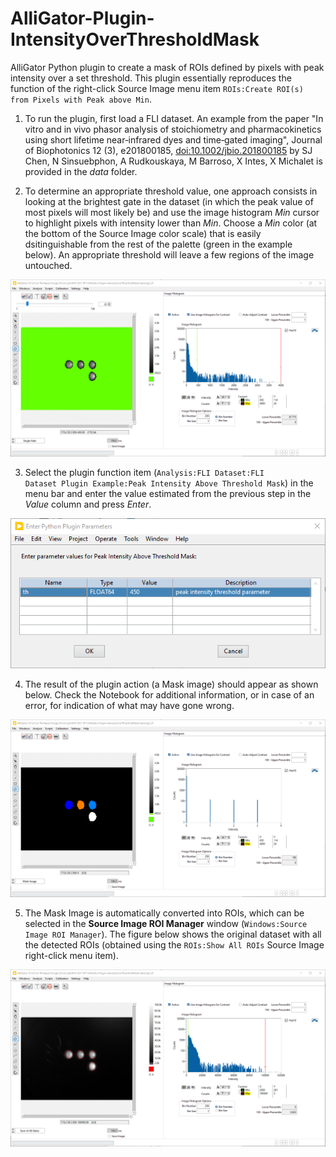 # AlliGator-Plugin-IntensityOverThresholdMask

AlliGator Python plugin to create a mask of ROIs defined by pixels with 
peak intensity over a set threshold. This plugin essentially reproduces the 
function of the right-click Source Image menu item <code>ROIs:Create ROI(s) 
from Pixels with Peak above Min</code>.

1. To run the plugin, first load a FLI dataset.
An example from the paper "In vitro and in vivo phasor analysis of stoichiometry 
and pharmacokinetics using short lifetime near‐infrared dyes and time‐gated 
imaging", Journal of Biophotonics 12 (3), e201800185, 
[doi:10.1002/jbio.201800185](https://doi.org/10.1002/jbio.201800185) by SJ Chen, 
N Sinsuebphon, A Rudkouskaya, M Barroso, X Intes, X Michalet is provided in the 
*data* folder.

2. To determine an appropriate threshold value, one approach consists in looking 
at the brightest gate in the dataset (in which the peak value of most pixels 
will most likely be) and use the image histogram *Min* cursor to highlight 
pixels with intensity lower than *Min*. Choose a *Min* color (at the bottom of 
the Source Image color scale) that is easily dsitinguishable from the rest of 
the palette (green in the example below). An appropriate threshold will leave a 
few regions of the image untouched.

![Threshold determination](/images/Threshold-determination.png)

3. Select the plugin function item (<code>Analysis:FLI Dataset:FLI Dataset Plugin Example:Peak Intensity Above Threshold Mask</code>) 
in the menu bar and enter the value estimated from the previous step in the 
*Value* column and press *Enter*.

![Enter threshold](/images/Enter-threshold.png)

4. The result of the plugin action (a Mask image) should appear as shown below. 
Check the Notebook for additional information, or in case of an error, for 
indication of what may have gone wrong.

![Mask image output](/images/Mask-image-output.png)

5. The Mask Image is automatically converted into ROIs, which can be selected 
in the **Source Image ROI Manager** window (<code>Windows:Source Image ROI Manager</code>). 
The figure below shows the original dataset with all the detected ROIs 
(obtained using the <code>ROIs:Show All ROIs</code> Source Image right-click 
menu item).

![Show all rois](/images/Show-all-rois.png)

